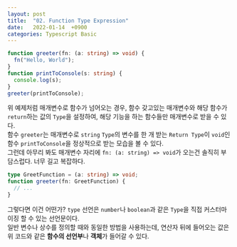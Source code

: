 ```yaml
---
layout: post
title:  "02. Function Type Expression"
date:   2022-01-14  +0900
categories: Typescript Basic
---
```

```typescript
function greeter(fn: (a: string) => void) {
  fn("Hello, World");
}
function printToConsole(s: string) {
  console.log(s);
} 
greeter(printToConsole);
```
위 예제처럼 매개변수로 함수가 넘어오는 경우, 함수 갖고있는 매개변수와 해당 함수가 ```return```하는 값의 ```Type```을 설정하여, 해당 기능을 하는 함수들만 매개변수로 받을 수 있다.  
함수 ```greeter```는 매개변수로 ```string``` ```Type```의 변수를 한 개 받는 ```Return Type```이 ```void```인 함수 ```printToConsole```을 정상적으로 받는 모습을 볼 수 있다.  
그런데 아무리 봐도 매개변수 자리에 ```fn: (a: string) => void```가 오는건 솔직히 부담스럽다. 너무 길고 복잡하다.
```typescript
type GreetFunction = (a: string) => void;
function greeter(fn: GreetFunction) {
  // ...
}
```
그렇다면 이건 어떤가? ```type``` 선언은 ```number```나 ```boolean```과 같은 ```Type```을 직접 커스터마이징 할 수 있는 선언문이다.  
일반 변수나 상수를 정의할 때와 동일한 방법을 사용하는데, 연산자 뒤에 들어오는 값은 위 코드와 같은 **함수의 선언부**나 **객체**가 들어갈 수 있다.
